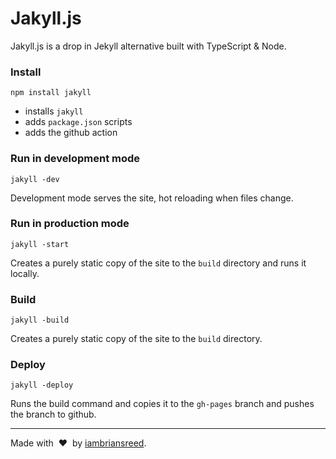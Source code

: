 # Jakyll.js

Jakyll.js is a drop in Jekyll alternative built with TypeScript & Node.

### Install

`npm install jakyll`

-   installs `jakyll`
-   adds `package.json` scripts
-   adds the github action

### Run in development mode

`jakyll -dev`

Development mode serves the site, hot reloading when files change.

### Run in production mode

`jakyll -start`

Creates a purely static copy of the site to the `build` directory and runs it locally.

### Build

`jakyll -build`

Creates a purely static copy of the site to the `build` directory.

### Deploy

`jakyll -deploy`

Runs the build command and copies it to the `gh-pages` branch and pushes the branch to github.

---

Made with&nbsp;&nbsp;❤️&nbsp;&nbsp;by [iambriansreed](https://iambrian.com).
